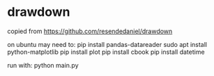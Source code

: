 # drawdown
copied from https://github.com/resendedaniel/drawdown


on ubuntu may need to:
pip install pandas-datareader
sudo apt install python-matplotlib
pip install plot
pip install cbook
pip install datetime

run with:
python main.py
